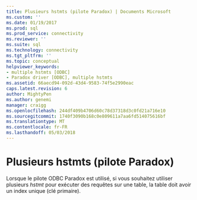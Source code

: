 ```yaml
---
title: Plusieurs hstmts (pilote Paradox) | Documents Microsoft
ms.custom: ''
ms.date: 01/19/2017
ms.prod: sql
ms.prod_service: connectivity
ms.reviewer: ''
ms.suite: sql
ms.technology: connectivity
ms.tgt_pltfrm: ''
ms.topic: conceptual
helpviewer_keywords:
- multiple hstmts [ODBC]
- Paradox driver [ODBC], multiple hstmts
ms.assetid: 66aecd94-092d-43d4-9583-74f5e2990eac
caps.latest.revision: 6
author: MightyPen
ms.author: genemi
manager: craigg
ms.openlocfilehash: 244df409b4706d60c78d37318d3c0fd21a716e10
ms.sourcegitcommit: 1740f3090b168c0e809611a7aa6fd514075616bf
ms.translationtype: MT
ms.contentlocale: fr-FR
ms.lasthandoff: 05/03/2018
---
```

# <a name="multiple-hstmts-paradox-driver"></a>Plusieurs hstmts (pilote Paradox)
Lorsque le pilote ODBC Paradox est utilisé, si vous souhaitez utiliser plusieurs *hstmt* pour exécuter des requêtes sur une table, la table doit avoir un index unique (clé primaire).
